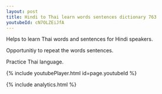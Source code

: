 ```yaml
---
layout: post
title: Hindi to Thai learn words sentences dictionary 763 
youtubeId: cN7OLZEiJfA
---
```

 
 
Helps to learn Thai words and sentences for Hindi speakers.

Opportunitiy to repeat the words sentences. 

Practice Thai language. 
 
{% include youtubePlayer.html id=page.youtubeId %}
 
 
{% include analytics.html %}